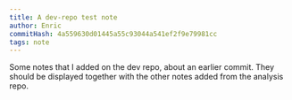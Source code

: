```yaml
---
title: A dev-repo test note
author: Enric
commitHash: 4a559630d01445a55c93044a541ef2f9e79981cc
tags: note
---
```

Some notes that I added on the dev repo, about an earlier commit. They should be displayed together with the other notes added from the analysis repo.